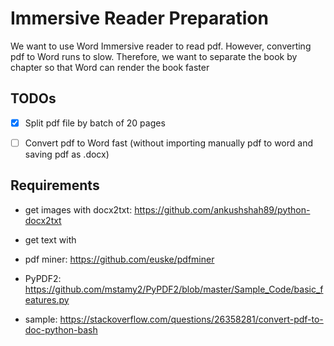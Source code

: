 # Immersive Reader Preparation

We want to use Word Immersive reader to read pdf. However, converting pdf 
to Word runs to slow. Therefore, we want to separate the book by chapter so 
that Word can render the book faster

## TODOs

- [X] Split pdf file by batch of 20 pages
- [ ] Convert pdf to Word fast (without importing manually pdf to word and saving 
  pdf as .docx)


## Requirements

- get images with docx2txt: https://github.com/ankushshah89/python-docx2txt
- get text with 


- pdf miner: https://github.com/euske/pdfminer
- PyPDF2: https://github.com/mstamy2/PyPDF2/blob/master/Sample_Code/basic_features.py
- sample: https://stackoverflow.com/questions/26358281/convert-pdf-to-doc-python-bash
